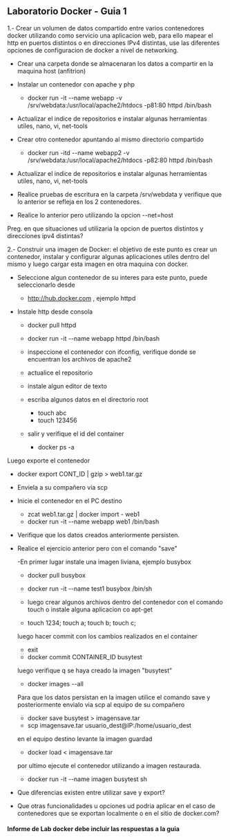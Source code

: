 ## Laboratorio Docker - Guia 1

1.- Crear un volumen de datos compartido entre varios contenedores docker utilizando como servicio una aplicacion web, para ello mapear el http en puertos distintos o en direcciones IPv4 distintas, use las diferentes opciones de configuracion de docker a nivel de networking.


- Crear una carpeta donde se almacenaran los datos a compartir en la maquina host (anfitrion)
- Instalar un contenedor con apache y php
  - docker run -it --name webapp -v /srv/webdata:/usr/local/apache2/htdocs -p81:80 httpd /bin/bash

- Actualizar el indice de repositorios e instalar algunas herramientas utiles, nano, vi, net-tools
- Crear otro contenedor apuntando al mismo directorio compartido
  - docker run -itd --name webapp2 -v /srv/webdata:/usr/local/apache2/htdocs -p82:80 httpd /bin/bash
- Actualizar el indice de repositorios e instalar algunas herramientas utiles, nano, vi, net-tools
- Realice pruebas de escritura en la carpeta /srv/webdata y verifique que lo anterior se refleja en los 2 contenedores.
- Realice lo anterior pero utilizando la opcion --net=host

Preg. en que situaciones ud utilizaria la opcion de puertos distintos y direcciones ipv4 distintas?


2.- Construir una imagen de Docker: el objetivo de este punto es crear un contenedor, instalar y configurar algunas aplicaciones utiles dentro del mismo y luego cargar esta imagen en otra maquina con docker.

- Seleccione algun contenedor de su interes para este punto, puede seleccionarlo desde

  - http://hub.docker.com , ejemplo httpd
  
- Instale http desde consola

  - docker pull httpd
  - docker run -it --name webapp httpd /bin/bash

  - inspeccione el contenedor con ifconfig, verifique donde se encuentran los archivos de apache2
  - actualice el repositorio
  - instale algun editor de texto
  - escriba algunos datos en el directorio root
    - touch abc
    - touch 123456
  - salir y verifique el id del container
    - docker ps -a

Luego exporte el contenedor

  - docker export CONT_ID | gzip > web1.tar.gz
  
- Enviela a su compañero via scp

- Inicie el contenedor en el PC destino

  - zcat web1.tar.gz | docker import - web1
  - docker run -it --name webapp  web1 /bin/bash
  
- Verifique que los datos creados anteriormente persisten.

- Realice el ejercicio anterior pero con el comando "save"

  -En primer lugar instale una imagen liviana, ejemplo busybox
  
  - docker pull busybox
  - docker run -it --name test1 busybox /bin/sh
  
  - luego crear algunos archivos dentro del contenedor con el comando touch o instale alguna aplicacion co apt-get
  - touch 1234; touch a; touch b; touch c;
  
  
   luego hacer commit con los cambios realizados en el container
  - exit 
  - docker commit CONTAINER_ID busytest
  
  luego verifique q se haya creado la imagen "busytest"
  
  - docker images --all
  
  Para que los datos persistan en la imagen utilice el comando save y posteriormente envialo via scp al equipo de su compañero
  
  - docker save busytest > imagensave.tar
  - scp imagensave.tar usuario_dest@IP:/home/usuario_dest

  en el equipo destino levante la imagen guardad
  
  - docker load < imagensave.tar
  
  por ultimo ejecute el contenedor utilizando a imagen restaurada.
  
  - docker run -it --name imagen busytest sh

- Que diferencias existen entre utilizar save y export?

- Que otras funcionalidades u opciones ud podria aplicar en el caso de contenedores que se exportan localmente o en el sitio de docker.com?


#### Informe de Lab docker debe incluir las respuestas a la guia

